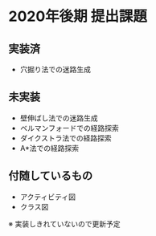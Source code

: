 # 2020年後期 提出課題

## 実装済
* 穴掘り法での迷路生成

## 未実装
* 壁伸ばし法での迷路生成
* ベルマンフォードでの経路探索
* ダイクストラ法での経路探索
* A*法での経路探索

## 付随しているもの
* アクティビティ図
* クラス図

※ 実装しきれていないので更新予定